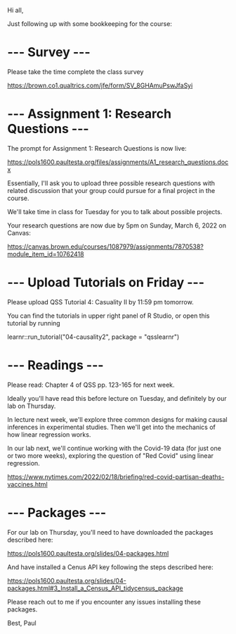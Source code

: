 Hi all,

Just following up with some bookkeeping for the course:

# --- Survey ---

Please take the time complete the class survey 

https://brown.co1.qualtrics.com/jfe/form/SV_8GHAmuPswJfaSyi



# --- Assignment 1: Research Questions ---

The prompt for Assignment 1: Research Questions is now live:

https://pols1600.paultesta.org/files/assignments/A1_research_questions.docx

Essentially, I'll ask you to upload three possible research questions with related discussion that your group could pursue for a final project in the course.

We'll take time in class for Tuesday for you to talk about possible projects.

Your research questions are now due by 5pm on Sunday, March 6, 2022 on Canvas:

https://canvas.brown.edu/courses/1087979/assignments/7870538?module_item_id=10762418



# --- Upload Tutorials on Friday ---

Please upload QSS Tutorial 4: Casuality II by 11:59 pm tomorrow. 

You can find the tutorials in upper right panel of R Studio, or open this tutorial by running

learnr::run_tutorial("04-causality2", package = "qsslearnr")

# --- Readings ---


Please read: Chapter 4 of QSS pp. 123-165 for next week.

Ideally you'll have read this before lecture on Tuesday, and definitely by our lab on Thursday.

In lecture next week, we'll explore three common designs for making causal inferences in experimental studies. Then we'll get into the mechanics of how linear regression works.

In our lab next, we'll continue working with the Covid-19 data (for just one or two more weeks), exploring the question of "Red Covid" using linear regression.

https://www.nytimes.com/2022/02/18/briefing/red-covid-partisan-deaths-vaccines.html

# --- Packages ---

For our lab on Thursday, you'll need to have downloaded the packages described here:

https://pols1600.paultesta.org/slides/04-packages.html

And have installed a Cenus API key following the steps described here:

https://pols1600.paultesta.org/slides/04-packages.html#3_Install_a_Census_API_tidycensus_package

Please reach out to me if you encounter any issues installing these packages. 

Best,
Paul

